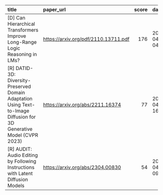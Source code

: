 | title                                                                                                                 | paper_url                            |   score | date                |
|:----------------------------------------------------------------------------------------------------------------------|:-------------------------------------|--------:|:--------------------|
| [D] Can Hierarchical Transformers Improve Long-Range Logic Reasoning in LMs?                                          | https://arxiv.org/pdf/2110.13711.pdf |     176 | 2023-04-05 04:10:21 |
| [R] DATID-3D: Diversity-Preserved Domain Adaptation Using Text-to-Image Diffusion for 3D Generative Model (CVPR 2023) | https://arxiv.org/abs/2211.16374     |      77 | 2023-04-04 16:33:26 |
| [R] AUDIT: Audio Editing by Following Instructions with Latent Diffusion Models                                       | https://arxiv.org/abs/2304.00830     |      54 | 2023-04-04 09:26:29 |